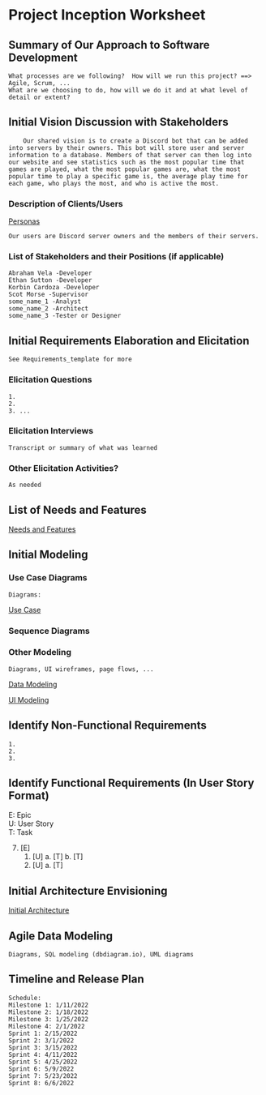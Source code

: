 Project Inception Worksheet
=====================================

## Summary of Our Approach to Software Development
    What processes are we following?  How will we run this project? ==> Agile, Scrum, ...  
    What are we choosing to do, how will we do it and at what level of detail or extent?

## Initial Vision Discussion with Stakeholders
        Our shared vision is to create a Discord bot that can be added into servers by their owners. This bot will store user and server information to a database. Members of that server can then log into our website and see statistics such as the most popular time that games are played, what the most popular games are, what the most popular time to play a specific game is, the average play time for each game, who plays the most, and who is active the most. 

### Description of Clients/Users
[Personas](https://github.com/AbrahamVela/AdvancedInnovations/blob/dev/milestone_3/Personas.md)

    Our users are Discord server owners and the members of their servers.



### List of Stakeholders and their Positions (if applicable)
    Abraham Vela -Developer
    Ethan Sutton -Developer
    Korbin Cardoza -Developer
    Scot Morse -Supervisor
    some_name_1 -Analyst
    some_name_2 -Architect
    some_name_3 -Tester or Designer 

## Initial Requirements Elaboration and Elicitation
    See Requirements_template for more

### Elicitation Questions
    1. 
    2.   
    3. ...

### Elicitation Interviews
    Transcript or summary of what was learned

### Other Elicitation Activities?
    As needed

## List of Needs and Features
[Needs and Features](https://github.com/AbrahamVela/AdvancedInnovations/blob/main/milestone_2/Initial%20Scope.md)

## Initial Modeling

### Use Case Diagrams
    Diagrams:
<!-- still needs a little work on where site admin should be pointing to. -->
[Use Case](https://lucid.app/lucidchart/767d06b4-d277-4abd-bcdd-fa9da39c98db/edit?invitationId=inv_4713b97e-f17d-422e-9177-85d394e00b10)

### Sequence Diagrams

### Other Modeling
    Diagrams, UI wireframes, page flows, ...

[Data Modeling](https://lucid.app/lucidchart/5795abc9-3576-4228-8b93-a1e454c521e1/edit?beaconFlowId=3AF44DF54071EA6F&invitationId=inv_e16bcd95-235e-48d1-a8a1-70e985f167c8&page=0_0#)

[UI Modeling](https://github.com/AbrahamVela/AdvancedInnovations/blob/dev/milestone_3/UIModeling.md)
## Identify Non-Functional Requirements
    1.
    2.
    3.

## Identify Functional Requirements (In User Story Format)

E: Epic  
U: User Story  
T: Task  

7. [E] 
    1. [U]
        a. [T]
        b. [T]
    2. [U]
        a. [T] 

## Initial Architecture Envisioning
[Initial Architecture](https://github.com/AbrahamVela/AdvancedInnovations/blob/main/milestone_2/system_network%20architecture%20(Updated).svg)

## Agile Data Modeling
    Diagrams, SQL modeling (dbdiagram.io), UML diagrams

## Timeline and Release Plan
    Schedule: 
    Milestone 1: 1/11/2022
    Milestone 2: 1/18/2022
    Milestone 3: 1/25/2022   
    Milestone 4: 2/1/2022
    Sprint 1: 2/15/2022
    Sprint 2: 3/1/2022
    Sprint 3: 3/15/2022
    Sprint 4: 4/11/2022
    Sprint 5: 4/25/2022
    Sprint 6: 5/9/2022
    Sprint 7: 5/23/2022
    Sprint 8: 6/6/2022
